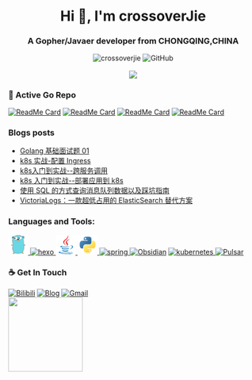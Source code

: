 <h1 align="center">Hi 👋, I'm crossoverJie</h1>
<h3 align="center">A Gopher/Javaer developer from CHONGQING,CHINA</h3>

<p align="center"> <img src="https://komarev.com/ghpvc/?username=crossoverjie&label=Profile%20views&color=3399FF&style=flat" alt="crossoverjie" /> 



  <img alt="GitHub" src="https://img.shields.io/badge/dynamic/json?logo=github&label=GitHub+Followers&labelColor=282c34&color=E5FFCC&query=%24.data.totalSubs&url=https%3A%2F%2Fapi.spencerwoo.com%2Fsubstats%2F%3Fsource%3Dgithub%26queryKey%3Dcrossoverjie&longCache=true"/>
 
</p>



<p align="center"> 
<img align="center" src="https://github-readme-stats-git-masterrstaa-rickstaa.vercel.app/api?username=crossoverjie&show_icons=true&icon_color=CE1D2D&text_color=718096&bg_color=00000000&hide_title=true&hide_border=true" />
</p>

### 👀 Active Go Repo


[![ReadMe Card](https://github-readme-stats-git-masterrstaa-rickstaa.vercel.app/api/pin/?username=crossoverjie&repo=gscript)](https://github.com/crossoverJie/gscript)
[![ReadMe Card](https://github-readme-stats-git-masterrstaa-rickstaa.vercel.app/api/pin/?username=crossoverjie&repo=distributed-redis-tool)](https://github.com/crossoverJie/distributed-redis-tool)
[![ReadMe Card](https://github-readme-stats-git-masterrstaa-rickstaa.vercel.app/api/pin/?username=crossoverjie&repo=gjson)](https://github.com/crossoverJie/gjson)
[![ReadMe Card](https://github-readme-stats-git-masterrstaa-rickstaa.vercel.app/api/pin/?username=crossoverjie&repo=ptg)](https://github.com/crossoverJie/ptg)


### Blogs posts
<!-- BLOG-POST-LIST:START -->
- [Golang 基础面试题 01](http://crossoverjie.top/2023/09/12/ob/Golang-interview-01/)
- [k8s 实战-配置 Ingress](http://crossoverjie.top/2023/09/11/ob/k8s-Ingress/)
- [k8s入门到实战--跨服务调用](http://crossoverjie.top/2023/09/05/ob/k8s-service/)
- [k8s 入门到实战--部署应用到 k8s](http://crossoverjie.top/2023/08/31/ob/k8s-0-start/)
- [使用 SQL 的方式查询消息队列数据以及踩坑指南](http://crossoverjie.top/2023/08/30/ob/Pulsar-SQL/)
- [VictoriaLogs：一款超低占用的 ElasticSearch 替代方案](http://crossoverjie.top/2023/08/23/ob/VictoriaLogs-Intro/)
<!-- BLOG-POST-LIST:END -->


<h3 align="left">Languages and Tools:</h3>
<p align="left"> <a href="https://golang.org" target="_blank"> <img src="https://raw.githubusercontent.com/devicons/devicon/master/icons/go/go-original.svg" alt="go" width="40" height="40"/> </a> <a href="hexo.io/" target="_blank"> <img src="https://www.vectorlogo.zone/logos/hexoio/hexoio-icon.svg" alt="hexo" width="40" height="40"/> </a> <a href="https://www.java.com" target="_blank"> <img src="https://raw.githubusercontent.com/devicons/devicon/master/icons/java/java-original.svg" alt="java" width="40" height="40"/> </a>  <a href="https://www.python.org" target="_blank"> <img src="https://raw.githubusercontent.com/devicons/devicon/master/icons/python/python-original.svg" alt="python" width="40" height="40"/> </a> <a href="https://spring.io/" target="_blank"> <img src="https://www.vectorlogo.zone/logos/springio/springio-icon.svg" alt="spring" width="40" height="40"/> </a> 
<a href="https://obsidian.md/" target="_blank"> <img src="https://obsidian.md/favicon.ico" alt="Obsidian" width="40" height="40"/></a>
<a href="https://kubernetes.io" target="_blank"> <img src="https://www.vectorlogo.zone/logos/kubernetes/kubernetes-icon.svg" alt="kubernetes" width="40" height="40"/> </a>  
<a href="https://pulsar.apache.org/" target="_blank"> <img src="https://pulsar.apache.org/img/logo-black.svg" alt="Pulsar" width="80" height="40"/></a>  
</p>


<!--
<p>&nbsp;<img align="center" src="https://github-readme-stats.vercel.app/api?username=crossoverjie&show_icons=true&locale=en" alt="crossoverjie" /></p>
-->

### ☕ Get In Touch
[![Bilibili](https://img.shields.io/badge/-Bilibili-c13584?style=flat&labelColor=c13584&logo=instagram&logoColor=white)](https://space.bilibili.com/42339430)
[![Blog](https://img.shields.io/badge/Blog-Gopher%2FJavaer-orange)](https://crossoverjie.top/)
[![Gmail](https://img.shields.io/badge/-Gmail-c14438?style=flat&logo=Gmail&logoColor=white)](mailto:crossoverjie@gmail.com)
<br/>
<img src="https://crossoverjie.top/uploads/index4.jpg" style="width:150px;height:150px;" />
